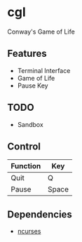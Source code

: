 # cgl
Conway's Game of Life

## Features
* Terminal Interface
* Game of Life
* Pause Key

## TODO
* Sandbox

## Control
| Function | Key   |
|----------|-------|
| Quit     | Q     |
| Pause    | Space |

## Dependencies
* [ncurses](https://invisible-island.net/)